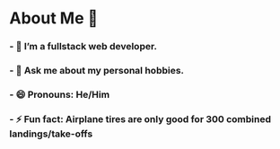 # About Me 👋

### - 🔭 I’m a fullstack web developer.
### - 💬 Ask me about my personal hobbies.
### - 😄 Pronouns: He/Him
### - ⚡ Fun fact: Airplane tires are only good for 300 combined landings/take-offs
